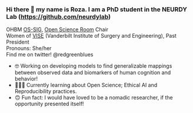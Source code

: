 ### Hi there 👋 my name is Roza. I am a PhD student in the NEURDY Lab (https://github.com/neurdylab) </br>
OHBM [OS-SIG](https://ossig.netlify.app/), [Open Science Room](https://ohbm.github.io/osr2022/volunteers/) Chair </br>
Women of [VISE](https://www.vanderbilt.edu/vise/) (Vanderbilt Institute of Surgery and Engineering), Past President  </br>
Pronouns: She/her </br>
Find me on twitter! @redgreenblues </br>

- 🤓 Working on developing models to find generalizable mappings between observed data and biomarkers of human cognition and behavior!
- 👩🏻‍💻 Currently learning about Open Science; Ethical AI and Reproducibility practices. 
- 🙃 Fun fact: I would have loved to be a nomadic researcher, if the opportunity presented itself! 
